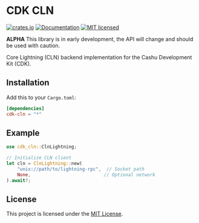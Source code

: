 # CDK CLN

[![crates.io](https://img.shields.io/crates/v/cdk-cln.svg)](https://crates.io/crates/cdk-cln)
[![Documentation](https://docs.rs/cdk-cln/badge.svg)](https://docs.rs/cdk-cln)
[![MIT licensed](https://img.shields.io/badge/license-MIT-blue.svg)](https://github.com/cashubtc/cdk/blob/main/LICENSE)

**ALPHA** This library is in early development, the API will change and should be used with caution.

Core Lightning (CLN) backend implementation for the Cashu Development Kit (CDK).

## Installation

Add this to your `Cargo.toml`:

```toml
[dependencies]
cdk-cln = "*"
```

## Example

```rust
use cdk_cln::ClnLightning;

// Initialize CLN client
let cln = ClnLightning::new(
    "unix://path/to/lightning-rpc",  // Socket path
    None,                           // Optional network
).await?;
```

## License

This project is licensed under the [MIT License](../../LICENSE).